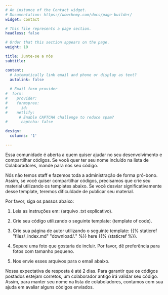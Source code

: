 ```yaml
---
# An instance of the Contact widget.
# Documentation: https://wowchemy.com/docs/page-builder/
widget: contact

# This file represents a page section.
headless: false

# Order that this section appears on the page.
weight: 10

title: Junte-se a nós
subtitle:

content:
  # Automatically link email and phone or display as text?
  autolink: false
  
  # Email form provider
#  form:
#    provider: 
#    formspree:
#      id:
#    netlify:
      # Enable CAPTCHA challenge to reduce spam?
#      captcha: false

design:
  columns: '1'

---
```


Essa comunidade é aberta a quem quiser ajudar no seu desenvolvimento e compartilhar códigos. Se você quer ter seu nome incluído na lista de Colaboradores, mande para nós seu código.

Nós não temos staff e fazemos toda a administração de forma pró-bono. Assim, se você quiser compartilhar códigos, precisamos que crie seu material utilizando os templates abaixo. Se você desviar significativamente desse template, teremos dificuldade de publicar seu material. 

Por favor, siga os passos abaixo:

1) Leia as instruções em: (arquivo .txt explicativo).

2) Crie seu código utilizando o seguinte template: (template of code).

3) Crie sua página de autor utilizando o seguinte template: {{% staticref "files/_index.md" "download/*.*" %}} here {{% /staticref %}}.

4) Separe uma foto que gostaria de incluir. Por favor, dê preferência para fotos com tamanho pequeno.

5) Nos envie esses arquivos para o email abaixo.

Nossa expectativa de resposta é até 2 dias. Para garantir que os códigos postados estejam corretos, um colaborador antigo irá validar seu código. Assim, para manter seu nome na lista de colaboladores, contamos com sua ajuda em avaliar alguns códigos enviados.



